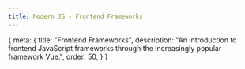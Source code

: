 ```yaml
---
title: Modern JS - Frontend Frameworks
---
```


<route>
{
	meta: {
		title: "Frontend Frameworks",
		description: "An introduction to frontend JavaScript frameworks through the increasingly popular framework Vue.",
		order: 50,
	}
}
</route>


<Title :title="$route.meta.title" :description="$route.meta.description" />

In the previous articles, we explored new language features and looked at the tools used for modern JavaScript development. So let's tie it all together by looking at how we can use frontend frameworks to build web applications.

::: c note "What is a framework?"
A software framework is an abstraction in which the framework provides a scaffold, where the user can implement their own application-specific logic. Frameworks usually provide some functionality that it takes care of, so that the user can focus on developing the application-specific features. Frameworks provide a standard, reusable, and extendable way to build and deploy applications.

The main difference to a normal library is that in a framework, the control is inverted. A framework calls the user's code, rather than the user calling code provided by a library.
:::

## Introducing Vue

> [Vue](https://v3.vuejs.org/) (pronounced /vjuː/, like view) is a progressive **framework** for building user interfaces.

It should be noted that this article is not a tutorial for Vue; the documentation for Vue does a better job at that than I ever could. Instead, I want to talk about the features of frontend JavaScript frameworks in more generic terms, but it helps to use Vue as a concrete example.

Vue is called a **progressive** framework, because Vue is designed to be incrementally adoptable. So, how do you incrementally adopt Vue?

First off, you can start by adding Vue to a single page if you want, without any build tools, making it easy to add Vue to existing projects. By not requiring any build tools, you can enhance parts of your application without committing to building your entire application with Vue.

Secondly, the core library is focused on the view layer, meaning Vue handles things like templating and rendering of the DOM, but you can extend the functionality by adding official or third-party libraries to Vue as plugins. Official libraries include routing (Vue Router) and state management (Vuex).

Lastly, you can use modern build tools and Vue's [Single File Component (SFC)](https://v3.vuejs.org/guide/single-file-component.html) format — along with the aforementioned libraries, to build robust single-page applications (SPAs).

## Features of frontend frameworks

I'm going to introduce you to typical features and concepts in frontend JavaScript frameworks. Even though we're using Vue as an example here, similar concepts are found in almost every framework.

### Templating

Vue has a template syntax that might seem familiar to you if you've used any server-side templating frameworks before. The template, in this case, simply means our HTML, the DOM.

The template syntax allows us to:
- Embed JavaScript expressions into the template
- Render (or not render) elements conditionally
- Iterate over data and render elements in loops
- Bind expressions to element properties
- Attach event listeners to events on elements

All of this is happens reactively, meaning changes to our data is automatically reflected and re-rendered in the DOM. Let's look at examples of all of these and then talk more about reactivity.

::: c note Note
All of these examples are using the Vue SFC format, so they're not actually showing the part where the entire vue application gets mounted, etc.
:::

Here's a very basic example of declaratively rendering an expression. For expressions to be interpolated, they need to be inside curly brackets.

```vue
<template>
	<div>
		Rendering an expression: {{ greeting }}
		<br />
		Expressions don't have to be variables:
		{{ 'Another' + ' expression' }}
	</div>
</template>

<script>
export default {
	data() {
		return {
			greeting: 'Hello, world!'
		};
	}
};
</script>
```

Result:

:::: c aside
::: c tag Expressions

:::
::::

Note that the variables we can use in the template must be declared within our Vue instance.

We can use `v-if`, `v-if-else`, and `v-else` to conditionally render elements. There's also a `v-show`, which works the same same `v-if`, but rather than completely removing the element from the DOM, `v-show` simply hides the element (`display: none`).

I've removed some styling from the example, for the sake of brevity.

:::: c info "The template tag"
The `<template>` tag in the above example is not Vue-specific syntax.

::: c tag more

The template element is a mechanism for holding HTML that is not rendered immediately when a page is loaded but can be instantiated later using JavaScript.

We use the template tag with the Vue SFC syntax, but we can also use template tags within our templates. For example, we can use a template tag with `v-if`, if we wanted to conditionally render some element(s), without including the wrapping element in the rendered DOM.

[MDN: Template tag](https://developer.mozilla.org/en-US/docs/Web/HTML/Element/template)
:::

::::

```vue
<template>
	<div>
		<span v-if="showMessage">Now you see me</span>
		<b v-else>Now you don't</b>
		<button type="button" @click="showMessage = !showMessage">
			Toggle
		</button>
	</div>
</template>

<script>
export default {
	data() {
		return {
			showMessage: true
		};
	}
};
</script>
```

Result:

:::: c aside
::: c tag Conditionals

:::
::::

As you can see, the `span` gets hidden when we toggle the `showMessage` variable, and the `b` tag is shown instead.

We've also introduced another concept here, which is handling events with the `@click="handler"` syntax. You can ignore that for now, as we'll explain it shortly.

We can also use loops with `v-for`, which allows us to render elements in an iterable. `v-for` will render the element it is on, and everything inside it.

```vue
<template>
	<div>
		<div v-for="name in names" class="border">
			<span>My name is: </span>
			<span class="text-green-300">{{ name }}</span>
		</div>
	</div>
</template>

<script>
export default {
	data() {
		return {
			names: ['John', 'Jane', 'Lisa', 'Mike']
		};
	}
};
</script>
```

Result:

:::: c aside
::: c tag Loops

:::
::::

We can see the border around the elements, so it's not just the elements inside that are being rendered, but also the wrapping `<div>`. Vue also allows us to iterate over `Object`s, without having to explicitly create an iterable out of them, just as a convenience.

So far, we've seen expressions directly in the template. We can also bind expressions into the properties (attributes) of elements.

Here's an example of binding a variable to the `placeholder` attribute of an input:

```vue
<template>
	<div class="flex">
		<input type="text" :placeholder="placeholderText" />
		<button type="button" @click="placeholderText += '!'">
			Change text
		</button>
	</div>
</template>

<script>
export default {
	data() {
		return {
			placeholderText: 'Dynamic text!'
		};
	}
};
</script>
```

Result:

:::: c aside
::: c tag Attributes

:::
::::

We're binding an expression into the `placeholder` attribute by adding `:` at the start of the attribute. This is a shorthand syntax for `v-bind:placeholder`.

We've already seen the `@click` event listener in a few of the examples. The `@event-name` syntax is also a shorthand. The full syntax is `v-on:event-name`.

Click obviously isn't the only event we can bind to. Let's look at an example where we attach an event listener to an input's `input` event.

```vue
<template>
	<div>
		<input type="text" @input="onChange" />
		<span>{{ val }}</span>
	</div>
</template>

<script>
export default {
	data() {
		return {
			val: ''
		};
	},
	methods: {
		onChange(event) {
			this.val = event.target.value;
		}
	}
};
</script>
```

Result:

:::: c aside
::: c tag Events

:::
::::

We've also used a method as the event handler here, instead of inlining our expression. Methods are available for us to use in our templates just as the variables we define in our `data`.

What if we wanted to change `val` from somewhere else, and have it become to text input's value? Well, we would only have to bind it as the value attribute of the `<input>`. Let's look at an example with and without the value attribute binding.


:::::: c tag slides aside wide
::::: c code-panel slide

:::: c mt-4
Without `value` binding.
::: c tag EventsReverse
:::

When we reverse the text, our `<input>`'s value doesn't change. That's because we're only updating the value when we edit the `<input>` element, but the value isn't bound to the value attribute of the input.
::::

```vue {3}
<template>
	<div>
		<input @input="onChange" />
		<span>{{ val }}</span>
		<button type="button" @click="reverse(val)">
			Reverse text
		</button>
	</div>
</template>
```
:::::

::::: c code-panel slide

:::: c mt-4
With `value` binding.
::: c tag EventsReverseBound
:::
By binding the `value` attribute of the input, we're essentially creating a two-way binding of the data. The `input` event changes the value, and changing the value updates the input.
::::

```vue {3}
<template>
	<div>
		<input @input="onChange" :value="val" />
		<span>{{ val }}</span>
		<button type="button" @click="reverse(val)">
			Reverse text
		</button>
	</div>
</template>
```


:::::

::::: c code-panel slide

:::: c mt-4
With `v-model` binding.
::: c tag EventsReverseTwoWay
:::
This pattern is so common that most frameworks have a built-in way to do this type of two-way data binding easily. In Vue, this is the `v-model` directive.
::::

```vue {3}
<template>
	<div>
		<input v-model="val" />
		<span>{{ val }}</span>
		<button type="button" @click="reverse(val)">
			Reverse text
		</button>
	</div>
</template>
```
:::::

::::::

The above examples all have this same `<script>` section, which I've left out:

```vue
<script>
export default {
	data() {
		return {
			val: ''
		};
	},
	methods: {
		onChange(event) {
			this.val = event.target.value;
		},
		reverse(value) {
			this.val = value.split('').reverse().join('');
		}
	}
};
</script>
```

::: c note Note
Since we can bind to any HTML attribute, we can also bind to the `class` and `style` attributes, in order to dynamically change the style of our elements. This is a very common use-case, so Vue has some syntax to make it easier to change the class and style properties, withing having to completely change the `class` or `style` values to change a single class or property.

Check out the Vue documentation to learn more.
:::


That covers the basics of templating. Most frontend frameworks will have something similar to this, but with slightly different syntax.

### Reactivity

We've seen how changing the data in Vue automatically updates the DOM. The idea of the DOM being synced with the state or the `data` is the basis of most frontend frameworks. It's much easier to maintain your application's state when there is a single source of truth, and you don't need to sync the data and the DOM yourself — which, as we've seen in earlier articles, can be very tedious.

Let's explore how this reactivity works and introduce some new concepts we can use with the help of reactivity.

Vue tracks changes through [Proxy](/new-es-features#proxy) **objects**. Proxies only work on objects, which is why Vue can't just detect changes on any variable. The reactive state has to be declared inside Vue's `data` object. Whenever a change is detected, vue will trigger an update on the DOM. Change's to the DOM aren't done directly in the DOM because updating the DOM is an expensive operation, instead Vue uses a Virtual DOM, a JavaScript representation of the real DOM, to calculate all the required changes and update only what needs to be updated, all at once.

Reactivity allows us to do more than just update the DOM whenever a change is detected. We can also setup watchers or *computed properties*, that will trigger an update whenever a change in our reactive data is detected.

In other frameworks, these might be called effects or reactive declarations. The basic idea is to calculate another property's value, whenever a reactive value it references is changed. The difference between a method and a computed propery is that the computed property is cached and only calculated if the underlying reactive value changes, whereas a method would be called every time the DOM is updated. But, unlike methods, computed properties cannot take in any arguments.

Let's look at a computed property in action:

```vue
<template>
	<div class="flex flex-col">
		<span>Animals: {{ animals }}</span>
		There are {{ catCount }} cats
	</div>
	<button @click="animals.push('Cat')">Add a cat</button>
</template>

<script>
export default {
	data() {
		return {
			animals: ['Cat', 'Dog', 'Bird', 'Cat', 'Lizard']
		};
	},
	computed: {
		catCount() {
			return this.animals.filter(x => x === 'Cat').length;
		}
	}
};
</script>
```

Result:

:::: c aside
::: c tag ComputedProperty

:::
::::

Vue also has another, more generic, way of watching for changes in reactive data, called `watchers`. The concept is similar to computed properties, except you can define any custom logic to run when a value is changed, rather than just calculating a different value.

### Lifecycles

We can declaratively render our data in the DOM, we can watch for changes to our reactive data, but when does Vue actually update our DOM?

Whenever a Vue component is created, it goes through a series of initialization steps.

::: c aside wide

<svg xmlns="http://www.w3.org/2000/svg" width="840" height="1388">
  <g fill="none" fill-rule="evenodd">
    <text font-family="Inter, Roboto, sans-serif" font-size="14" fill="#848484">
      <tspan x="231.593" y="1303">* Template compilation is performed ahead-of-time if using</tspan> <tspan x="270.756" y="1321.5">a build step, e.g., with single-file components.</tspan>
    </text>
    <g transform="translate(72 1056)">
      <path d="M160 18v14l-14-7 14-7zm180 6v2h-3v-2h3zm-7 0v2h-3v-2h3zm-7 0v2h-3v-2h3zm-7 0v2h-3v-2h3zm-7 0v2h-3v-2h3zm-7 0v2h-3v-2h3zm-7 0v2h-3v-2h3zm-7 0v2h-3v-2h3zm-7 0v2h-3v-2h3zm-7 0v2h-3v-2h3zm-7 0v2h-3v-2h3zm-7 0v2h-3v-2h3zm-7 0v2h-3v-2h3zm-7 0v2h-3v-2h3zm-7 0v2h-3v-2h3zm-7 0v2h-3v-2h3zm-7 0v2h-3v-2h3zm-7 0v2h-3v-2h3zm-7 0v2h-3v-2h3zm-7 0v2h-3v-2h3zm-7 0v2h-3v-2h3zm-7 0v2h-3v-2h3zm-7 0v2h-3v-2h3zm-7 0v2h-3v-2h3zm-7 0v2h-3v-2h3zm-7 0v2h-3v-2h3z" fill="#DB5B62" fill-rule="nonzero"/>
      <rect stroke="#DB5B62" stroke-width="2" x="1" y="1" width="144" height="47" rx="8"/>
      <text font-family="Inter, Roboto, sans-serif" font-size="14" fill="#DB5B62">
        <tspan x="25.749" y="30">beforeUnmount</tspan>
      </text>
    </g>
    <path stroke="#9AA9B2" stroke-width="2" fill="#9AA9B2" stroke-linecap="square" stroke-dasharray="1,6" d="M413 947v40"/>
    <path d="M414 1104v2h6l-7 14-7-14h6v-2h2zm0-7v3h-2v-3h2zm0-7v3h-2v-3h2zm0-7v3h-2v-3h2zm0-7v3h-2v-3h2zm0-7v3h-2v-3h2zm0-7v3h-2v-3h2zm0-7v3h-2v-3h2z" fill="#9AA9B2" fill-rule="nonzero"/>
    <text font-family="Inter, Roboto, sans-serif" font-size="14" transform="translate(355 947)">
      <tspan x="39.766" y="60" fill="#8E9EA9">when </tspan> <tspan x="3.973" y="77" fill="#8E9EA9">app.</tspan> <tspan x="32.221" y="77" fill="#DB5B62">unmount</tspan> <tspan x="90.703" y="77" fill="#8E9EA9">() is </tspan> <tspan x="38.21" y="94" fill="#8E9EA9">called</tspan>
    </text>
    <g transform="translate(72 238)">
      <path d="M160.676 17.036l-.037 14L146.657 24l14.019-6.964zm176.231 6.459l2 .005 1 .003-.005 2-1-.003-1-.003-1-.002.005-2zm-7-.018l1 .002 1 .003 1 .002-.005 2-1-.002-1-.003-1-.002.005-2zm-7-.019l1 .003 2 .005-.005 2-2-.005-1-.003.005-2zm-7-.018l1 .003 1 .002 1 .003-.005 2-1-.003-1-.002-1-.003.005-2zm-7-.018l2 .005 1 .003-.005 2-1-.003-2-.005.005-2zm-7-.018l1 .002 1 .003 1 .003-.005 2-1-.003-1-.003-1-.002.005-2zm-7-.018l1 .002 1 .003 1 .002-.005 2-1-.002-1-.003-1-.002.005-2zm-7-.019l1 .003 2 .005-.005 2-2-.005-1-.003.005-2zm-7-.018l1 .003 1 .002 1 .003-.005 2-1-.003-1-.002-1-.003.005-2zm-7-.018l2 .005 1 .003-.005 2-1-.003-2-.005.005-2zm-7-.018l1 .002 1 .003 1 .003-.005 2-1-.003-1-.003-1-.002.005-2zm-7-.018l1 .002 1 .003 1 .002-.005 2-1-.002-1-.003-1-.002.005-2zm-7-.019l1 .003 2 .005-.005 2-2-.005-1-.003.005-2zm-7-.018l1 .003 1 .002 1 .003-.005 2-1-.003-1-.002-1-.003.005-2zm-7-.018l2 .005 1 .003-.005 2-1-.003-2-.005.005-2zm-7-.018l1 .002 1 .003 1 .003-.005 2-1-.003-1-.003-1-.002.005-2zm-7-.018l1 .002 1 .003 1 .002-.005 2-1-.002-1-.003-1-.002.005-2zm-7-.019l1 .003 2 .005-.005 2-2-.005-1-.003.005-2zm-7-.018l1 .003 1 .002 1 .003-.005 2-1-.003-1-.002-1-.003.005-2zm-7-.018l2 .005 1 .003-.005 2-1-.003-2-.005.005-2zm-7-.018l1 .002 1 .003 1 .002-.005 2-1-.002-1-.003-1-.002.005-2zm-7-.019l1 .003 1 .003 1 .002-.005 2-1-.002-1-.003-1-.003.005-2zm-7-.018l1 .003 2 .005-.005 2-2-.005-1-.003.005-2zm-7-.018l1 .003 1 .002 1 .003-.005 2-1-.003-1-.002-1-.003.006-2zm-7-.018l2 .005 1 .003-.005 2-1-.003-2-.005.006-2zm-7-.018l1 .002 1 .003 1 .002-.005 2-1-.002-1-.003-1-.002.006-2z" fill="#DB5B62" fill-rule="nonzero"/>
      <rect stroke="#DB5B62" stroke-width="2" x="1" y="1" width="144" height="47" rx="8"/>
      <text font-family="Inter, Roboto, sans-serif" font-size="14" fill="#DB5B62">
        <tspan x="32.642" y="30">beforeCreate</tspan>
      </text>
    </g>
    <g transform="translate(282 64)">
      <path d="M132 65v35h6l-7 14-7-14h6V65h2z" fill="#9AA9B2" fill-rule="nonzero"/>
      <rect stroke="#2F679A" fill="#3E6B94" x="-.5" y="-.5" width="259" height="66" rx="8"/>
      <text font-family="Inter, Roboto, sans-serif" font-size="14">
        <tspan x="37.555" y="28" fill="#FFF">app = Vue.</tspan> <tspan x="109.156" y="28" fill="#FFB196">createApp</tspan> <tspan x="178.976" y="28" fill="#FFF">(</tspan> <tspan x="184.638" y="28" fill="#39DD95">options</tspan> <tspan x="234.783" y="28" fill="#FFF">)</tspan> <tspan x="87.311" y="46.5" fill="#FFF">app.</tspan> <tspan x="116.559" y="46.5" fill="#FFB196">mount</tspan> <tspan x="159.469" y="46.5" fill="#FFF">(</tspan> <tspan x="164.131" y="46.5" fill="#39DD95">el</tspan> <tspan x="176.027" y="46.5" fill="#FFF">)</tspan>
      </text>
    </g>
    <path d="M272 467v53h6l-7 14-7-14h6v-53h2zM554 467v53h6l-7 14-7-14h6v-53h2z" fill="#9AA9B2" fill-rule="nonzero"/>
    <path d="M553.025 467.004h-282" stroke="#9AA9B2" stroke-width="2" fill="#9AA9B2" stroke-linecap="square"/>
    <g fill="#9AA9B2">
      <path stroke="#9AA9B2" stroke-width="2" stroke-linecap="square" d="M271 636v-43M553 635v-42"/>
      <path d="M413 706l7-14h-6v-55h-2v55h-6l7 14z" fill-rule="nonzero"/>
      <path stroke="#9AA9B2" stroke-width="2" stroke-linecap="square" d="M553 637H271"/>
    </g>
    <g transform="translate(169 535)">
      <rect stroke="#23AC70" fill="#3AB881" x="-.5" y="-.5" width="207" height="58" rx="8"/>
      <text font-family="Inter, Roboto, sans-serif" font-size="14">
        <tspan x="49.695" y="23.918" fill="#FFF">Compile template</tspan> <tspan x="39.568" y="42.418" fill="#FFF">into render function </tspan> <tspan x="171.312" y="42.418" fill="#F6DA72">*</tspan>
      </text>
    </g>
    <g transform="translate(451 535)">
      <rect stroke="#23AC70" fill="#3AB881" x="-.5" y="-.5" width="207" height="58" rx="8"/>
      <text font-family="Inter, Roboto, sans-serif" font-size="14">
        <tspan x="29.016" y="23.918" fill="#FFF">Compile el’s innerHTML</tspan> <tspan x="62.727" y="42.418" fill="#FFF">as template </tspan> <tspan x="140.989" y="42.418" fill="#F6DA72">*</tspan>
      </text>
    </g>
    <path d="M413 415.433L509.057 467 413 518.567 316.943 467 413 415.433z" stroke="#F2781E" fill="#FF8228"/>
    <text font-family="Inter, Roboto, sans-serif" font-size="14" fill="#FFF" transform="translate(318 416)">
      <tspan x="82.052" y="37.727">Has</tspan> <tspan x="38.08" y="56.227">“template” option?</tspan>
    </text>
    <text font-family="Inter, Roboto, sans-serif" font-size="14" fill="#8E9EA9" transform="translate(169 416)">
      <tspan x="61.662" y="69">YES</tspan>
    </text>
    <text font-family="Inter, Roboto, sans-serif" font-size="14" fill="#8E9EA9" transform="translate(169 416)">
      <tspan x="405.5" y="69">NO</tspan>
    </text>
    <g transform="translate(72 354)">
      <path d="M160 17v14l-14-7 14-7zm180 6v2h-3v-2h3zm-7 0v2h-3v-2h3zm-7 0v2h-3v-2h3zm-7 0v2h-3v-2h3zm-7 0v2h-3v-2h3zm-7 0v2h-3v-2h3zm-7 0v2h-3v-2h3zm-7 0v2h-3v-2h3zm-7 0v2h-3v-2h3zm-7 0v2h-3v-2h3zm-7 0v2h-3v-2h3zm-7 0v2h-3v-2h3zm-7 0v2h-3v-2h3zm-7 0v2h-3v-2h3zm-7 0v2h-3v-2h3zm-7 0v2h-3v-2h3zm-7 0v2h-3v-2h3zm-7 0v2h-3v-2h3zm-7 0v2h-3v-2h3zm-7 0v2h-3v-2h3zm-7 0v2h-3v-2h3zm-7 0v2h-3v-2h3zm-7 0v2h-3v-2h3zm-7 0v2h-3v-2h3zm-7 0v2h-3v-2h3zm-7 0v2h-3v-2h3z" fill="#DB5B62" fill-rule="nonzero"/>
      <rect stroke="#DB5B62" stroke-width="2" x="1" y="1" width="144" height="47" rx="8"/>
      <text font-family="Inter, Roboto, sans-serif" font-size="14" fill="#DB5B62">
        <tspan x="50.652" y="30">created</tspan>
      </text>
    </g>
    <g transform="translate(72 640)">
      <path d="M160.676 18.036l-.037 14L146.657 25l14.019-6.964zm176.231 6.459l2 .005 1 .003-.005 2-1-.003-1-.003-1-.002.005-2zm-7-.018l1 .002 1 .003 1 .002-.005 2-1-.002-1-.003-1-.002.005-2zm-7-.019l1 .003 2 .005-.005 2-2-.005-1-.003.005-2zm-7-.018l1 .003 1 .002 1 .003-.005 2-1-.003-1-.002-1-.003.005-2zm-7-.018l2 .005 1 .003-.005 2-1-.003-2-.005.005-2zm-7-.018l1 .002 1 .003 1 .003-.005 2-1-.003-1-.003-1-.002.005-2zm-7-.018l1 .002 1 .003 1 .002-.005 2-1-.002-1-.003-1-.002.005-2zm-7-.019l1 .003 2 .005-.005 2-2-.005-1-.003.005-2zm-7-.018l1 .003 1 .002 1 .003-.005 2-1-.003-1-.002-1-.003.005-2zm-7-.018l2 .005 1 .003-.005 2-1-.003-2-.005.005-2zm-7-.018l1 .002 1 .003 1 .003-.005 2-1-.003-1-.003-1-.002.005-2zm-7-.018l1 .002 1 .003 1 .002-.005 2-1-.002-1-.003-1-.002.005-2zm-7-.019l1 .003 2 .005-.005 2-2-.005-1-.003.005-2zm-7-.018l1 .003 1 .002 1 .003-.005 2-1-.003-1-.002-1-.003.005-2zm-7-.018l2 .005 1 .003-.005 2-1-.003-2-.005.005-2zm-7-.018l1 .002 1 .003 1 .003-.005 2-1-.003-1-.003-1-.002.005-2zm-7-.018l1 .002 1 .003 1 .002-.005 2-1-.002-1-.003-1-.002.005-2zm-7-.019l1 .003 2 .005-.005 2-2-.005-1-.003.005-2zm-7-.018l1 .003 1 .002 1 .003-.005 2-1-.003-1-.002-1-.003.005-2zm-7-.018l2 .005 1 .003-.005 2-1-.003-2-.005.005-2zm-7-.018l1 .002 1 .003 1 .002-.005 2-1-.002-1-.003-1-.002.005-2zm-7-.019l1 .003 1 .003 1 .002-.005 2-1-.002-1-.003-1-.003.005-2zm-7-.018l1 .003 2 .005-.005 2-2-.005-1-.003.005-2zm-7-.018l1 .003 1 .002 1 .003-.005 2-1-.003-1-.002-1-.003.006-2zm-7-.018l2 .005 1 .003-.005 2-1-.003-2-.005.006-2zm-7-.018l1 .002 1 .003 1 .002-.005 2-1-.002-1-.003-1-.002.006-2z" fill="#DB5B62" fill-rule="nonzero"/>
      <rect stroke="#DB5B62" stroke-width="2" x="1" y="1" width="144" height="47" rx="8"/>
      <text font-family="Inter, Roboto, sans-serif" font-size="14" fill="#DB5B62">
        <tspan x="34.697" y="30">beforeMount</tspan>
      </text>
    </g>
    <g transform="translate(72 780)">
      <path d="M160 18v14l-14-7 14-7zm180 6v2h-3v-2h3zm-7 0v2h-3v-2h3zm-7 0v2h-3v-2h3zm-7 0v2h-3v-2h3zm-7 0v2h-3v-2h3zm-7 0v2h-3v-2h3zm-7 0v2h-3v-2h3zm-7 0v2h-3v-2h3zm-7 0v2h-3v-2h3zm-7 0v2h-3v-2h3zm-7 0v2h-3v-2h3zm-7 0v2h-3v-2h3zm-7 0v2h-3v-2h3zm-7 0v2h-3v-2h3zm-7 0v2h-3v-2h3zm-7 0v2h-3v-2h3zm-7 0v2h-3v-2h3zm-7 0v2h-3v-2h3zm-7 0v2h-3v-2h3zm-7 0v2h-3v-2h3zm-7 0v2h-3v-2h3zm-7 0v2h-3v-2h3zm-7 0v2h-3v-2h3zm-7 0v2h-3v-2h3zm-7 0v2h-3v-2h3zm-7 0v2h-3v-2h3z" fill="#DB5B62" fill-rule="nonzero"/>
      <rect stroke="#DB5B62" stroke-width="2" x="1" y="1" width="144" height="47" rx="8"/>
      <text font-family="Inter, Roboto, sans-serif" font-size="14" fill="#DB5B62">
        <tspan x="46.759" y="30">mounted</tspan>
      </text>
    </g>
    <g transform="translate(72 1150)">
      <path d="M160 18v6h1v2h-1v6l-14-7 14-7zm127 6v2h-3v-2h3zm-7 0v2h-3v-2h3zm-7 0v2h-3v-2h3zm-7 0v2h-3v-2h3zm-7 0v2h-3v-2h3zm-7 0v2h-3v-2h3zm-7 0v2h-3v-2h3zm-7 0v2h-3v-2h3zm-7 0v2h-3v-2h3zm-7 0v2h-3v-2h3zm-7 0v2h-3v-2h3zm-7 0v2h-3v-2h3zm-7 0v2h-3v-2h3zm-7 0v2h-3v-2h3zm-7 0v2h-3v-2h3zm-7 0v2h-3v-2h3zm-7 0v2h-3v-2h3zm-7 0v2h-3v-2h3z" fill="#DB5B62" fill-rule="nonzero"/>
      <rect stroke="#DB5B62" stroke-width="2" x="1" y="1" width="144" height="47" rx="8"/>
      <text font-family="Inter, Roboto, sans-serif" font-size="14" fill="#DB5B62">
        <tspan x="38.973" y="30">unmounted</tspan>
      </text>
    </g>
    <g>
      <g transform="translate(599 749)">
        <path d="M2.23 85.505l1.294 1.525-.763.647-1.525 1.293-1.294-1.525.763-.647 1.525-1.293zm5.339-4.528l1.293 1.525-.762.647-.763.647-.763.647-1.293-1.526 1.525-1.293.763-.647zm5.339-4.527l1.293 1.525-1.525 1.293-.763.647-1.293-1.525.762-.647.763-.647.763-.646zm5.338-4.528l1.294 1.525-.763.647-.763.647-.762.647-1.294-1.526.763-.646 1.525-1.294zm5.339-4.528l1.293 1.526-.762.647-.763.646-.763.647-1.293-1.525.763-.647.762-.647.763-.647zm5.339-4.527l1.293 1.525-.763.647-.762.647-.763.647-1.293-1.526.762-.647.763-.646.763-.647zM48 48l-6.15 14.394-9.055-10.678L48 48zM34.262 58.34l1.294 1.525-.763.646-1.525 1.294-1.294-1.525.763-.647.763-.647.762-.647z" fill="#DB5B62" fill-rule="nonzero"/>
        <rect stroke="#DB5B62" stroke-width="2" x="21" y="1" width="144.127" height="46.184" rx="8"/>
        <text font-family="Inter, Roboto, sans-serif" font-size="14" fill="#DB5B62">
          <tspan x="51.101" y="28.678">beforeUpdate</tspan>
        </text>
      </g>
      <path d="M642.86 988.602L649 1003l-15.203-3.726 9.062-10.672zm-8.378.759l.763.647.762.647.762.648-1.294 1.524-.763-.647-.762-.647-.762-.648 1.294-1.524zm-5.335-4.53l.762.646.762.648.762.647-1.294 1.524-.762-.647-.763-.647-.762-.647 1.295-1.525zm-5.336-4.532l.762.648.762.647.762.647-1.294 1.525-1.525-1.295-.762-.647 1.295-1.525zm-5.336-4.53l.762.647.762.647.763.647-1.295 1.525-.762-.647-1.525-1.295 1.295-1.525zm-5.336-4.531l.762.647.762.647.763.647-1.295 1.525-.762-.647-1.525-1.295 1.295-1.524zm-5.336-4.531l.762.647 1.525 1.295-1.295 1.524-.762-.647-.762-.647-.763-.648 1.295-1.524zm-5.336-4.531l.762.647.763.648.762.647-1.295 1.524-.762-.647-.762-.647-.762-.647 1.294-1.525z" fill="#DB5B62" fill-rule="nonzero"/>
      <path d="M756.536 1004c1.933 0 3.683.784 4.95 2.05a6.978 6.978 0 012.05 4.95h0v35.184a6.978 6.978 0 01-2.05 4.95 6.978 6.978 0 01-4.95 2.05h0H627a6.978 6.978 0 01-4.95-2.05 6.978 6.978 0 01-2.05-4.95h0V1011c0-1.933.784-3.683 2.05-4.95A6.978 6.978 0 01627 1004h0z" stroke="#DB5B62" stroke-width="2"/>
      <text font-family="Inter, Roboto, sans-serif" font-size="14" fill="#DB5B62" transform="translate(602 963)">
        <tspan x="65.132" y="70">updated</tspan>
      </text>
      <path d="M576.785 819c6.682 3.957 12.71 8.832 18.01 14.411l-.703-.736a83.825 83.825 0 0111.52 14.047c10.695 15.46 15.754 34.304 15.367 53.281.07 17.046-4.313 34.254-13.882 49.473-7.685 12.222-17.717 22.1-29.152 29.418l-1.07.675-.693.426a94.715 94.715 0 01-15.257 7.538l-.975.373-.28.103a95.235 95.235 0 01-27.074 5.78l-.258.015-.363.024-.956.051-.709.032a95.312 95.312 0 01-33.803-4.646 94.877 94.877 0 01-15.537-6.65l-.258-.141a70.875 70.875 0 01-.93-.51l-.99-.557-.191-.112a94.409 94.409 0 01-17.315-12.745 94.131 94.131 0 01-14.775-17.444 93.788 93.788 0 01-8.463-16.035l-.38-.935-.112-.289a93.703 93.703 0 01-6.539-32.83 93.654 93.654 0 013.885-28.58l.39-1.275a93.671 93.671 0 016.442-15.556l.227-.428c.14-.265.281-.529.424-.792 6.422-11.869 15.501-22.55 27.089-31.1l.812-.593 2.62-1.936" stroke="#8999A4" stroke-width="2" stroke-dasharray="4"/>
      <g transform="translate(519 863)">
        <rect stroke="#23AC70" fill="#3AB881" x="20.5" y="-.5" width="139.833" height="78" rx="8"/>
        <text font-family="Inter, Roboto, sans-serif" font-size="14" fill="#FFF">
          <tspan x="53.006" y="25.333">Virtual DOM</tspan> <tspan x="54.424" y="43.833">re-rendered</tspan> <tspan x="60.252" y="62.333">and patch</tspan>
        </text>
      </g>
      <text font-family="Inter, Roboto, sans-serif" font-size="14" fill="#8E9EA9" transform="translate(431 749)">
        <tspan x="62.197" y="58">when data </tspan> <tspan x="71.535" y="75">changes</tspan>
      </text>
    </g>
    <g transform="translate(316 179)">
      <path d="M98 57v46h6l-7 14-7-14h6V57h2z" fill="#9AA9B2" fill-rule="nonzero"/>
      <rect stroke="#23AC70" fill="#3AB881" x="-.5" y="-.5" width="192" height="58" rx="8"/>
      <text font-family="Inter, Roboto, sans-serif" font-size="14" fill="#FFF">
        <tspan x="87.162" y="24">Init </tspan> <tspan x="42.421" y="42.5">events &amp; lifecycle</tspan>
      </text>
    </g>
    <g transform="translate(316 297)">
      <path d="M98 57v47h6l-7 14-7-14h6V57h2z" fill="#9AA9B2" fill-rule="nonzero"/>
      <rect stroke="#23AC70" fill="#3AB881" x="-.5" y="-.5" width="192" height="58" rx="8"/>
      <text font-family="Inter, Roboto, sans-serif" font-size="14" fill="#FFF">
        <tspan x="87.162" y="24">Init </tspan> <tspan x="31.142" y="42.5">injections &amp; reactivity </tspan>
      </text>
    </g>
    <g transform="translate(317 707)">
      <path d="M96.494 56.399l.01 1 .81 75.583 6-.064-6.85 14.074-7.15-13.924 6-.064-.81-75.584-.01-1 2-.021z" fill="#9AA9B2" fill-rule="nonzero"/>
      <rect stroke="#23AC70" fill="#3AB881" x="-.5" y="-.5" width="192" height="58" rx="8"/>
      <text font-family="Inter, Roboto, sans-serif" font-size="14" fill="#FFF">
        <tspan x="36.456" y="24">Create app.$el and</tspan> <tspan x="52.148" y="42.5">append it to el</tspan>
      </text>
    </g>
    <g transform="translate(367 855)">
      <circle stroke="#DC424C" fill="#DB5860" cx="46" cy="46" r="46.5"/>
      <text font-family="Inter, Roboto, sans-serif" font-size="14" fill="#FFF">
        <tspan x="18.759" y="51">Mounted</tspan>
      </text>
    </g>
    <g transform="translate(360 1121)">
      <circle stroke="#DC424C" fill="#DB5860" cx="53" cy="53" r="53.5"/>
      <text font-family="Inter, Roboto, sans-serif" font-size="14" fill="#FFF">
        <tspan x="17.311" y="58">Unmounted</tspan>
      </text>
    </g>
  </g>
</svg>

[vuejs.org: Lifecycle diagram](https://v3.vuejs.org/guide/instance.html#lifecycle-diagram)
:::

We can hook into these lifecycle methods and run our own code at any point during a component's lifecycle.

### Components

We've mentioned components quite a few times, but haven't really talked about what a component is.

A vue application is always wrapped in an element, what you could call a root component or a root instance. We can create other components to use inside our root component, and we can use the same component more than once. You can think of components just like you would other HTML elements, they can be nested and used to construct a tree like structure, just like the DOM.

::: c aside
<img src="/src/assets/components.png" />
:::

The big difference between HTML elements and Vue components is that components can contain more than one element, and they can have data (state) and methods associated with them.

What's interesting is how data flows between components. The general idea is that you pass data down as properties, from parent component to a child component, and you use events to send data back up. Meaning a child component will emit an event, with data assiocated with the event, and the parent will listen for that event, and have an event handler. These don't have to be the built-in events, you can create your own custom events.

Let's look at an example of a nested component, where we pass down data in as a property (prop) and send something back up as an event.

If we have a root component with some news article components like this:

```vue
<template>
	<div>
		<NewsArticle
			v-for="article in articles"
			:title="article.title"
			@article-saved="onSaved($event, article)"
		/>
	</div>
</template>

<script>
export default {
	data() {
		return {
			articles: [
				{ title: 'The first news article' },
				{ title: 'The second news article' },
				{ title: 'The third news article' }
			]
		};
	},
	methods: {
		onSaved(event, article) {
			article.title = event.newTitle;
		}
	}
};
</script>
```

And a news article component like this:

```vue
<template>
	<div>
		<h2 class="!mb-4">{{ title }}</h2>
		<p>
			Lorem ipsum dolor sit amet, consectetur adipiscing elit,
			sed do eiusmod tempor incididunt ut labore et dolore magna.
		</p>
		<button @click="saveArticle">
			<span>{{ savedText }} ♥</span>
		</button>
	</div>
</template>

<script>
export default {
	props: {
		title: String
	},
	data() {
		return {
			read: false
		};
	},
	methods: {
		saveArticle() {
			if (!this.read) {
				this.$emit(
					'article-saved',
					{ newTitle: this.title + ' (read)' }
				);
			}
			this.read = true;
		}
	},
	computed: {
		savedText() {
			return this.read ? 'Saved' : 'Save';
		}
	}
};
</script>
```

Result:

:::: c aside
::: c tag ComponentBasics

:::
::::

Few things to note:
- We can't modify the `title` property inside the `NewsArticle` component directly, because props are read-only.
- The `NewsArticle` component is re-used for each article, and they all have their own internal data, as well as the prop we pass in.
- When we click the `Save` button, the component emits an event, that is handled by the parent.

In a simple example like this, handling the applications state is still easy, but what if we had a ton of nested components, and we needed to move data to a deeply nested child, or from one component to a sibling component?

In these types of cases it might be better to move our data away from the component itself, and into a global *"store"*, that we can then import into our components, without having to pass the data beween components.

### State management

In a complex application, managing state can become cumbersome. That's why most frontend frameworks have libraries that help us manage the application's state.

There's a popular state management architecture pattern called Flux. Even Vue's state management library, Vuex, uses a Flux-like implementation.

With Vue 3 it's easy enough to create your own global reactive store where you can store data and methods, or you can reach to Vuex if you need more structure, for example when working in a large team.

This diagram illustrates the Vuex pattern pretty well:

::: c aside
<img src="/src/assets/vuex.png">
:::

Let's unpack this picture.

> What's the difference between actions and mutations?

The idea is that an action can be asynchronous and commit multiple mutations. That's why we can see the Action communicating with a Backend API.
A mutation is what actually mutates the state in the Vuex store.

Newer state management patterns have started to drop the idea of seperating mutations as actions, as most of the time they're the same and they add unnessary boilerplate code.

> What is `DevTools`?

By always using a function to mutate our data, we can track the changes in our state. This allows us to use [DevTools](https://devtools.vuejs.org/) (a browser extension), to visualize and debug changes in the state.

Keep in mind that a state management library can add a lot of boilerplate code to your project, so you probably shouldn't use one unless you really need to.

For more information, read the [Vuex](https://vuex.vuejs.org/#what-is-a-state-management-pattern) documentation.

### Routing

So far we've been dealing with only one or two components. Technically we could create the illusion of changing pages by using the conditional directives, `v-if` or `v-show`, in order to hide parts of the page, or the entire page, and show a completely different view to the user.

That's essetially what the vue-router library helps us do, but in a more easily manageable way.

Here's an example:

```html
<div id="app">
	<h1>Hello App!</h1>
	<p>
		<router-link to="/">Go to Home</router-link>
		<router-link to="/about">Go to About</router-link>
	</p>

	<router-view></router-view>
</div>
```

Note how instead of using regular a tags, we use a custom component `router-link` to create links. This allows Vue Router to change the URL without reloading the page.

The `router-view` component will display the component that corresponds to the url. You can put it anywhere to adapt it to your layout. You can even have nested `router-view` components, given that your routes also have nested child components.

The JavaScript side of this example looks like this:

```js
// Define some routes
// Home and About would be components defined elsewhere and imported here
const routes = [
  { path: '/', component: Home },
  { path: '/about', component: About },
]

// Create the router instance and pass the `routes` option
const router = VueRouter.createRouter({
  // We can use the hash (#) in the URL to keep track of the routes
  // Or we could use createWebHistory to use JavaScript's History
  // to keep track of the routes.
  // https://developer.mozilla.org/en-US/docs/Web/API/History
  history: VueRouter.createWebHashHistory(),
  routes,
})

// Create and mount the root instance.
const app = Vue.createApp({})
app.use(router)
app.mount('#app')
```

For more information, check out the [Vue router](https://next.router.vuejs.org/guide/) documentation.

## Frontend framework ecosystems

The Vue ecosystem is much larger than just the core library and the official libraries. There are tons of user-made libraries, components, and plugins that you can take advantage of. What I want to introduce you to are some of the development tools we can use to help us create frontend applications.

### Scaffolding tools

Most frameworks will have a tool, usually a CLI, to help bootstrap and create project scaffolding. They can also help install plugins and libraries.

Vue has the [Vue CLI](https://cli.vuejs.org/).

> Vue CLI is a full system for rapid Vue.js development, providing:
> - Interactive project scaffolding via @vue/cli.
> - Zero config rapid prototyping via @vue/cli + @vue/cli-service-global.
> - A runtime dependency (@vue/cli-service) that is:
> 	- Upgradeable;
> 	- Built on top of webpack, with sensible defaults;
> 	- Configurable via in-project config file;
> 	- Extensible via plugins
> - A rich collection of official plugins integrating the best tools in the frontend ecosystem.
> - A full graphical user interface to create and manage Vue.js projects.

React has [Create React App](https://github.com/facebook/create-react-app), a tool to setup a React project with a single command.

Other frameworks will have similar tools. What all of them have is common is that they setup a project with the required tools to
- Run a development server
- Build the project for production

### Framework Frameworks

That's right, a framework to for a framework.

Almost all the popular frameworks have projects that help us create fully fledged applications with best practises, by including a lot more features than what the base frameworks/libraries include.

These frameworks generally contain built-in features like
- Pre-rendering
- Routing
- Data fetching / CMS
- Meta tags and SEO
- A library of supported add-ons

Here are some of the more popular frameworks:

- React has [Next.js](https://nextjs.org/)
- Vue has [Nuxt.js](https://nuxtjs.org/)
- Svelte has [SvelteKit](https://kit.svelte.dev/)
- Angular has... nothing?

Angular as a framework comes with more features than most other Frameworks, hence there's not as much demand for a *meta* framework for Angular. React on the other hand isn't considered a framework on its own right, which is why it makes sense for a Framework like Next.js to exist.

## Vue vs. Other frameworks

We've mentioned quite a few different frameworks and libraries at this point. We know the basics of what Vue offers us, but what about other frameworks? React is the most popular library, why didn't we use React as an example?

React is a "JavaScript library for building user interfaces", it lacks many of the features that other frameworks provide, which is why, even though popular, I thought Vue would make a better example.

But to give you some idea of what's out there, let's go through the most popular frameworks and see how they differ from Vue.

**React**

[React](https://reactjs.org/) allows us to create declarative components that update reactively, just like Vue. The main difference is that React is all JavaScript, where as Vue seperates the template, code, and styles from each other. React may be less intuitive at first, but it's easy to get into if you're familiar with JavaScript. To make it easier to write templates with React, [JSX](https://reactjs.org/docs/introducing-jsx.html), a syntax extension to JavaScript can be used.

Here's an example of a basic React component:

```jsx
class HelloMessage extends React.Component {
	render() {
		return (
		<div>
			Hello {this.props.name}
		</div>
		);
	}
}

ReactDOM.render(
	<HelloMessage name="Taylor" />,
	document.getElementById('hello-example')
);
```

It should be noted that Vue also supports JSX and using render functions, very similar to React. although it's not usually the idiomatic way to use Vue.

**Angular**

[Angular](https://angular.io/) is more similar to Vue than React is. Angular also uses HTML templates for the DOM. Components, data binding, and event handling is very similar in both frameworks. The biggest difference is that Angular uses TypeScript and has to be compiled. Angular's templates are also `Class` based and more verbose than Vue's. Angular also prefers to seperate it's template, code and styles into their own files.

Angular also comes with a lot more built-in, but nothing that can't be added to Vue with additional libraries.

For the sake of comparison, here's a basic Angular application:

HTML:

```html
<hello name="{{ name }}"></hello>
<p>
  Start editing to see some magic happen :)
</p>
```

Component:
```ts
// Root
import { Component, VERSION } from '@angular/core';

@Component({
  selector: 'my-app',
  templateUrl: './app.component.html',
  styleUrls: [ './app.component.css' ]
})
export class AppComponent  {
  name = 'Angular ' + VERSION.major;
}

// Hello
import { Component, Input } from '@angular/core';

@Component({
  selector: 'hello',
  template: `<h1>Hello {{name}}!</h1>`,
  styles: [`h1 { font-family: Lato; }`]
})
export class HelloComponent  {
  @Input() name: string;
}

```

**Svelte**

[Svelte](https://svelte.dev/) takes a slightly different approach than the other frameworks.

> Whereas traditional frameworks like React and Vue do the bulk of their work in the browser, Svelte shifts that work into a compile step that happens when you build your app. Instead of using techniques like virtual DOM diffing, Svelte writes code that surgically updates the DOM when the state of your app changes.

Here's a basic Svelte app:

```js
<script>
	let count = 0;

	function handleClick() {
		count += 1;
	}
</script>

<button on:click={handleClick}>
	Clicked {count} {count === 1 ? 'time' : 'times'}
</button>
```

Svelte requires probably the least amount of source code, but has to be compiled to be used.

## Closing words

This article was just the start of it, there are hundreds of frontend frameworks for JavaScript, but most aren't all that popular — competition and innovation are good things though.

There are also a ton of server-side templating frameworks, that we've completely ignored here — we're talking about JavaScript development after all. But just a reminder that other options exist.

What I've presented here is a subjective view of the JavaScript landscape. Each of these tools, libraries, and frameworks is a rabbit hole on it's own, and there's only so much I can cover. Not to mention the thousands upon thousands of JavaScript libraries that we didn't even mention.

It's a lot to take in, and if you're wondering where to go from here, I'll offer two paths:

If you want to get started with JavaScript frameworks, I would recommend reading the Vue documentation. Their documentation is best-in-class, and very easy to get started with.

If you prefer to learn more about the tools discussed in the previous article, I would start by

- Installing Node.js (and npm)
- Creating a new project
- Installing a few packages
- Setting up either Webpack, Rollup (or even Vite)
- And trying to create a small application (not necessarily a browser application).

Lastly, if you find any errors or take issue with anything written in these articles, [open an issue or a pull request](https://github.com/FallDownTheSystem/modern-js)
